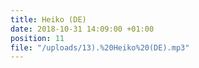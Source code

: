 ```yaml
---
title: Heiko (DE)
date: 2018-10-31 14:09:00 +01:00
position: 11
file: "/uploads/13).%20Heiko%20(DE).mp3"
---
```


